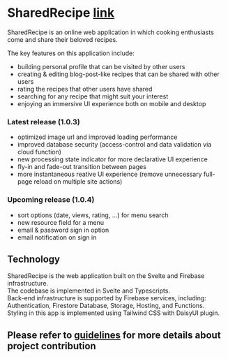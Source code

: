 # SharedRecipe [link](https://shared-recipe.firebaseapp.com/)

SharedRecipe is an online web application in which cooking enthusiasts come and share their beloved recipes.  
  
The key features on this application include:
- building personal profile that can be visited by other users
- creating & editing blog-post-like recipes that can be shared with other users
- rating the recipes that other users have shared
- searching for any recipe that might suit your interest
- enjoying an immersive UI experience both on mobile and desktop

### Latest release (1.0.3)
- optimized image url and improved loading performance
- improved database security (access-control and data validation via cloud function)
- new processing state indicator for more declarative UI experience
- fly-in and fade-out transition between pages
- more instantaneous reative UI experience (remove unnecessary full-page reload on multiple site actions)

### Upcoming release (1.0.4)
- sort options (date, views, rating, ...) for menu search
- new resource field for a menu
- email & password sign in option
- email notification on sign in

## Technology

SharedRecipe is the web application built on the Svelte and Firebase infrastructure.  
The codebase is implemented in Svelte and Typescripts.  
Back-end infrastructure is supported by Firebase services, including: Authentication, Firestore Database, Storage, Hosting, and Functions.  
Styling in this app is implemented using Tailwind CSS with DaisyUI plugin.  

## Please refer to [guidelines](guidelines.md) for more details about project contribution